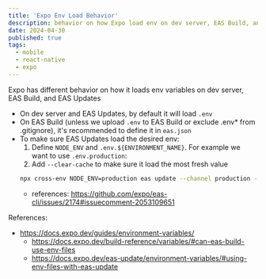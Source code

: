 ```yaml
---
title: 'Expo Env Load Behavior'
description: behavior on how Expo load env on dev server, EAS Build, and EAS Updates
date: 2024-04-30
published: true
tags:
  - mobile
  - react-native
  - expo
---
```


Expo has different behavior on how it loads env variables on dev server, EAS Build, and EAS Updates

- On dev server and EAS Updates, by default it will load `.env`
- On EAS Build (unless we upload `.env` to EAS Build or exclude .env* from .gitignore), it's recommended to define it in `eas.json`
- To make sure EAS Updates load the desired env:
  1. Define `NODE_ENV` and `.env.${ENVIRONMENT_NAME}`. For example we want to use `.env.production`:
  2. Add `--clear-cache` to make sure it load the most fresh value
    ```bash
    npx cross-env NODE_ENV=production eas update --channel production --message "fix issues"
    ```
    - references: https://github.com/expo/eas-cli/issues/2174#issuecomment-2053109651

References:
- https://docs.expo.dev/guides/environment-variables/
  - https://docs.expo.dev/build-reference/variables/#can-eas-build-use-env-files
  - https://docs.expo.dev/eas-update/environment-variables/#using-env-files-with-eas-update